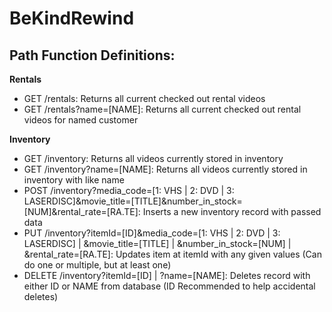 # BeKindRewind

## Path Function Definitions:

__Rentals__
* GET /rentals: Returns all current checked out rental videos
* GET /rentals?name=[NAME]: Returns all current checked out rental videos for named customer

__Inventory__
* GET /inventory: Returns all videos currently stored in inventory
* GET /inventory?name=[NAME]: Returns all videos currently stored in inventory with like name
* POST /inventory?media_code=[1: VHS | 2: DVD | 3: LASERDISC]&movie_title=[TITLE]&number_in_stock=[NUM]&rental_rate=[RA.TE]: Inserts a new inventory record with passed data
* PUT /inventory?itemId=[ID]&media_code=[1: VHS | 2: DVD | 3: LASERDISC] | &movie_title=[TITLE] | &number_in_stock=[NUM] | &rental_rate=[RA.TE]: Updates item at itemId with any given values (Can do one or multiple, but at least one)
* DELETE /inventory?itemId=[ID] | ?name=[NAME]: Deletes record with either ID or NAME from database (ID Recommended to help accidental deletes)

